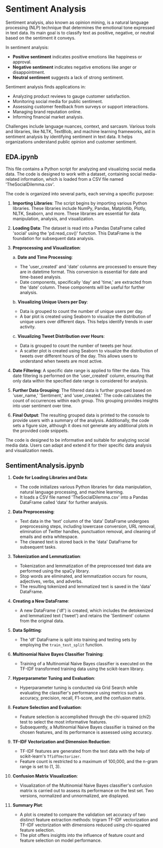 # Sentiment Analysis

Sentiment analysis, also known as opinion mining, is a natural language processing (NLP) technique that determines the emotional tone expressed in text data. Its main goal is to classify text as positive, negative, or neutral based on the sentiment it conveys.

In sentiment analysis:

- **Positive sentiment** indicates positive emotions like happiness or approval.
- **Negative sentiment** indicates negative emotions like anger or disappointment.
- **Neutral sentiment** suggests a lack of strong sentiment.

Sentiment analysis finds applications in:

- Analyzing product reviews to gauge customer satisfaction.
- Monitoring social media for public sentiment.
- Assessing customer feedback from surveys or support interactions.
- Managing brand reputation online.
- Informing financial market analysis.

Challenges include language nuances, context, and sarcasm. Various tools and libraries, like NLTK, TextBlob, and machine learning frameworks, aid in sentiment analysis by identifying sentiment in text data. It helps organizations understand public opinion and customer sentiment.

## EDA.ipynb

This file contains a Python script for analyzing and visualizing social media data. The code is designed to work with a dataset, containing social media-related information, which is loaded from a CSV file named 'TheSocialDilemma.csv'.

The code is organized into several parts, each serving a specific purpose:

1. **Importing Libraries**: The script begins by importing various Python libraries. These libraries include NumPy, Pandas, Matplotlib, Plotly, NLTK, Seaborn, and more. These libraries are essential for data manipulation, analysis, and visualization.

2. **Loading Data**: The dataset is read into a Pandas DataFrame called 'social' using the 'pd.read_csv()' function. This DataFrame is the foundation for subsequent data analysis.

3. **Preprocessing and Visualization**:
   
   a. **Date and Time Processing**:
      - The 'user_created' and 'date' columns are processed to ensure they are in datetime format. This conversion is essential for date and time-based analysis.
      - Date components, specifically 'day' and 'time,' are extracted from the 'date' column. These components will be useful for further analysis.

   b. **Visualizing Unique Users per Day**:
      - Data is grouped to count the number of unique users per day.
      - A bar plot is created using Seaborn to visualize the distribution of unique users over different days. This helps identify trends in user activity.

   c. **Visualizing Tweet Distribution over Hours**:
      - Data is grouped to count the number of tweets per hour.
      - A scatter plot is created using Seaborn to visualize the distribution of tweets over different hours of the day. This allows users to understand when tweets are most active.

4. **Date Filtering**: A specific date range is applied to filter the data. This date filtering is performed on the 'user_created' column, ensuring that only data within the specified date range is considered for analysis.

5. **Further Data Grouping**: The filtered data is further grouped based on 'user_name,' 'Sentiment,' and 'user_created.' The code calculates the count of occurrences within each group. This grouping provides insights into user sentiment over time.

6. **Final Output**: The resulting grouped data is printed to the console to provide users with a summary of the analysis. Additionally, the code sets a figure size, although it does not generate any additional plots in the provided code snippets.

The code is designed to be informative and suitable for analyzing social media data. Users can adapt and extend it for their specific data analysis and visualization needs.

## SentimentAnalysis.ipynb

1. **Code for Loading Libraries and Data**:
   - The code initializes various Python libraries for data manipulation, natural language processing, and machine learning.
   - It loads a CSV file named 'TheSocialDilemma.csv' into a Pandas DataFrame called 'data' for further analysis.

2. **Data Preprocessing**:
   - Text data in the 'text' column of the 'data' DataFrame undergoes preprocessing steps, including lowercase conversion, URL removal, elimination of Twitter handles, punctuation removal, and cleaning of emails and extra whitespace.
   - The cleaned text is stored back in the 'data' DataFrame for subsequent tasks.

3. **Tokenization and Lemmatization**:
   - Tokenization and lemmatization of the preprocessed text data are performed using the spaCy library.
   - Stop words are eliminated, and lemmatization occurs for nouns, adjectives, verbs, and adverbs.
   - The resulting tokenized and lemmatized text is saved in the 'data' DataFrame.

4. **Creating a New DataFrame**:
   - A new DataFrame ('df') is created, which includes the detokenized and lemmatized text ('tweet') and retains the 'Sentiment' column from the original data.

5. **Data Splitting**:
   - The 'df' DataFrame is split into training and testing sets by employing the `train_test_split` function.

6. **Multinomial Naive Bayes Classifier Training**:
   - Training of a Multinomial Naive Bayes classifier is executed on the TF-IDF transformed training data using the scikit-learn library.

7. **Hyperparameter Tuning and Evaluation**:
   - Hyperparameter tuning is conducted via Grid Search while evaluating the classifier's performance using metrics such as accuracy, precision, recall, F1-score, and the confusion matrix.

8. **Feature Selection and Evaluation**:
   - Feature selection is accomplished through the chi-squared (chi2) test to select the most informative features.
   - Subsequently, a Multinomial Naive Bayes classifier is trained on the chosen features, and its performance is assessed using accuracy.

9. **TF-IDF Vectorization and Dimension Reduction**:
   - TF-IDF features are generated from the text data with the help of scikit-learn's `TfidfVectorizer`.
   - Feature count is restricted to a maximum of 100,000, and the n-gram range is set to (1, 3).

10. **Confusion Matrix Visualization**:
    - Visualization of the Multinomial Naive Bayes classifier's confusion matrix is carried out to assess its performance on the test set. Two versions, normalized and unnormalized, are displayed.

11. **Summary Plot**:
    - A plot is created to compare the validation set accuracy of two distinct feature extraction methods: trigram TF-IDF vectorization and TF-IDF vectorization with dimensions reduced using chi-squared feature selection.
    - The plot offers insights into the influence of feature count and feature selection on model performance.
